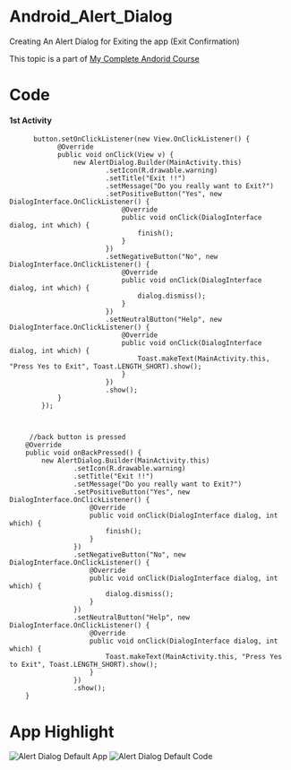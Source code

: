 # Android_Alert_Dialog
Creating An Alert Dialog for Exiting the app (Exit Confirmation)

This topic is a part of [My Complete Andorid Course](https://github.com/ananddasani/Android_Apps)

# Code

#### 1st Activity 
```
      button.setOnClickListener(new View.OnClickListener() {
            @Override
            public void onClick(View v) {
                new AlertDialog.Builder(MainActivity.this)
                        .setIcon(R.drawable.warning)
                        .setTitle("Exit !!")
                        .setMessage("Do you really want to Exit?")
                        .setPositiveButton("Yes", new DialogInterface.OnClickListener() {
                            @Override
                            public void onClick(DialogInterface dialog, int which) {
                                finish();
                            }
                        })
                        .setNegativeButton("No", new DialogInterface.OnClickListener() {
                            @Override
                            public void onClick(DialogInterface dialog, int which) {
                                dialog.dismiss();
                            }
                        })
                        .setNeutralButton("Help", new DialogInterface.OnClickListener() {
                            @Override
                            public void onClick(DialogInterface dialog, int which) {
                                Toast.makeText(MainActivity.this, "Press Yes to Exit", Toast.LENGTH_SHORT).show();
                            }
                        })
                        .show();
            }
        });
        
        
        
     //back button is pressed
    @Override
    public void onBackPressed() {
        new AlertDialog.Builder(MainActivity.this)
                .setIcon(R.drawable.warning)
                .setTitle("Exit !!")
                .setMessage("Do you really want to Exit?")
                .setPositiveButton("Yes", new DialogInterface.OnClickListener() {
                    @Override
                    public void onClick(DialogInterface dialog, int which) {
                        finish();
                    }
                })
                .setNegativeButton("No", new DialogInterface.OnClickListener() {
                    @Override
                    public void onClick(DialogInterface dialog, int which) {
                        dialog.dismiss();
                    }
                })
                .setNeutralButton("Help", new DialogInterface.OnClickListener() {
                    @Override
                    public void onClick(DialogInterface dialog, int which) {
                        Toast.makeText(MainActivity.this, "Press Yes to Exit", Toast.LENGTH_SHORT).show();
                    }
                })
                .show();
    }
```

# App Highlight

![Alert Dialog Default App](https://user-images.githubusercontent.com/74413402/192093129-22e493af-24fd-489b-bf5b-c97a98e4c101.png)
![Alert Dialog Default Code](https://user-images.githubusercontent.com/74413402/192093136-974a1a21-64fc-41e9-86b0-b0436c832033.png)

